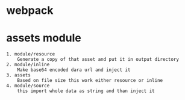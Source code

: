 # webpack

# assets module 
    1. module/resource
        Generate a copy of that asset and put it in output directory
    2. module/inline
        Make base64 encoded dara url and inject it
    3. assets
        Based on file size this work either resource or inline
    4. module/source
        this import whole data as string and than inject it
